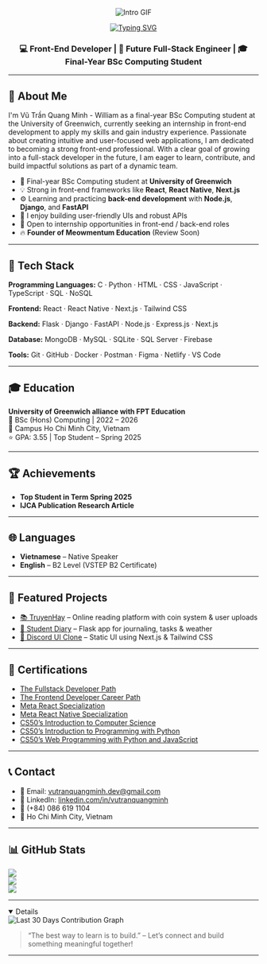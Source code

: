 <p align="center">
  <img src="https://github.com/Yasmixe/Yasmixe/blob/main/210012254-234538ff-d198-48aa-8964-37e6fd45d227.gif" alt="Intro GIF" />
</p>

<p align="center">
  <a href="https://git.io/typing-svg">
    <img src="https://readme-typing-svg.demolab.com?font=Fira+Code&pause=1000&width=435&lines=Hello+world!+I+am+Vu+Tran+Quang+Minh" alt="Typing SVG" />
  </a>
</p>

<h3 align="center">💻 Front-End Developer | 🚀 Future Full-Stack Engineer | 🎓 Final-Year BSc Computing Student</h3>


---

## 💫 About Me

I'm Vũ Trần Quang Minh - William as a final-year BSc Computing student at the University of Greenwich, currently seeking an internship in front-end development to apply my skills and gain industry experience. Passionate about creating intuitive and user-focused web applications, I am dedicated to becoming a strong front-end professional. With a clear goal of growing into a full-stack developer in the future, I am eager to learn, contribute, and build impactful solutions as part of a dynamic team.

- 🌱 Final-year BSc Computing student at **University of Greenwich**
- 💡 Strong in front-end frameworks like **React**, **React Native**, **Next.js**
- ⚙️ Learning and practicing **back-end development** with **Node.js**, **Django**, and **FastAPI**
- 💬 I enjoy building user-friendly UIs and robust APIs
- 🤝 Open to internship opportunities in front-end / back-end roles
- 🔥 **Founder of Meowmentum Education** (Review Soon)

---

## 🧠 Tech Stack
**Programming Languages:** C · Python · HTML · CSS · JavaScript · TypeScript · SQL · NoSQL

**Frontend:** React · React Native · Next.js · Tailwind CSS

**Backend:** Flask · Django · FastAPI · Node.js · Express.js · Next.js

**Database:** MongoDB · MySQL · SQLite · SQL Server · Firebase

**Tools:** Git · GitHub · Docker · Postman · Figma · Netlify · VS Code

---

## 🎓 Education

**University of Greenwich alliance with FPT Education**  
📘 BSc (Hons) Computing | 2022 – 2026  
📍 Campus Ho Chi Minh City, Vietnam  
⭐ GPA: 3.55 | Top Student – Spring 2025

---

## 🏆 Achievements

- **Top Student in Term Spring 2025**  
- **IJCA Publication Research Article**

---

## 🌐 Languages

- **Vietnamese** – Native Speaker  
- **English** – B2 Level (VSTEP B2 Certificate)

---

## 🚀 Featured Projects

- [📚 TruyenHay](https://truyenhaynhe.com) – Online reading platform with coin system & user uploads  
- [📓 Student Diary](https://github.com/vutranquangminh/student-diary) – Flask app for journaling, tasks & weather  
- [💬 Discord UI Clone](https://github.com/vutranquangminh/discord-ui-clone) – Static UI using Next.js & Tailwind CSS

---

## 🏅 Certifications

- [The Fullstack Developer Path](https://github.com/vutranquangminh/certificates)
- [The Frontend Developer Career Path](https://github.com/vutranquangminh/certificates)
- [Meta React Specialization](https://github.com/vutranquangminh/certificates)
- [Meta React Native Specialization](https://github.com/vutranquangminh/certificates)
- [CS50’s Introduction to Computer Science](https://github.com/vutranquangminh/certificates)  
- [CS50’s Introduction to Programming with Python](https://github.com/vutranquangminh/certificates)  
- [CS50’s Web Programming with Python and JavaScript](https://github.com/vutranquangminh/certificates)  

---

## 📞 Contact

- 📧 Email: [vutranquangminh.dev@gmail.com](mailto:vutranquangminh.dev@gmail.com)  
- 💼 LinkedIn: [linkedin.com/in/vutranquangminh](https://linkedin.com/in/vutranquangminh)  
- 📱 (+84) 086 619 1104  
- 📍 Ho Chi Minh City, Vietnam

---

## 📊 GitHub Stats

![](https://github-readme-stats.vercel.app/api?username=vutranquangminh&theme=dark&hide_border=false&include_all_commits=false&count_private=false)<br/>
![](https://nirzak-streak-stats.vercel.app/?user=vutranquangminh&theme=dark&hide_border=false)<br/>
![](https://github-readme-stats.vercel.app/api/top-langs/?username=vutranquangminh&theme=dark&hide_border=false&include_all_commits=false&count_private=false&layout=compact)

---
<details open>
    <img src="https://github-readme-activity-graph.vercel.app/graph?username=vutranquangminh&theme=tokyo-night&hide_border=true&area=true&custom_title=Last%2030%20Days%20Contributions" alt="Last 30 Days Contribution Graph" />
  </details>

> “The best way to learn is to build.” – Let’s connect and build something meaningful together!

---
